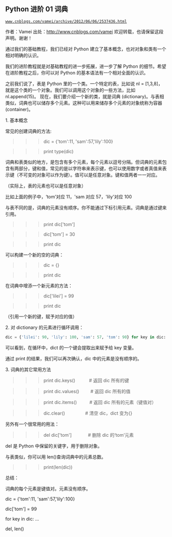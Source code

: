 ## Python 进阶 01 词典

[`www.cnblogs.com/vamei/archive/2012/06/06/2537436.html`](http://www.cnblogs.com/vamei/archive/2012/06/06/2537436.html)

作者：Vamei 出处：http://www.cnblogs.com/vamei 欢迎转载，也请保留这段声明。谢谢！

通过我们的基础教程，我们已经对 Python 建立了基本概念，也对对象和类有一个相对明确的认识。

我们的进阶教程就是对基础教程的进一步拓展，进一步了解 Python 的细节。希望在进阶教程之后，你可以对 Python 的基本语法有一个相对全面的认识。

之前我们说了，表是 Python 里的一个类。一个特定的表，比如说 nl = [1,3,8]，就是这个类的一个对象。我们可以调用这个对象的一些方法，比如 nl.append(15)。
现在，我们要介绍一个新的类，就是词典 (dictionary)。与表相类似，词典也可以储存多个元素。这种可以用来储存多个元素的对象统称为容器(container)。

1\. 基本概念 

常见的创建词典的方法:

>>>dic = {'tom':11, 'sam':57,'lily':100} 

>>>print type(dic) 

词典和表类似的地方，是包含有多个元素，每个元素以逗号分隔。但词典的元素包含有两部分，键和值，常见的是以字符串来表示键，也可以使用数字或者真值来表示键（不可变的对象可以作为键）。值可以是任意对象。键和值两者一一对应。 

（实际上，表的元素也可以是任意对象） 

比如上面的例子中，‘tom’对应 11，'sam 对应 57，'lily'对应 100 

与表不同的是，词典的元素没有顺序。你不能通过下标引用元素。词典是通过键来引用。 

>>>print dic['tom'] 

>>>dic['tom'] = 30 

>>>print dic 

可以构建一个新的空的词典： 

>>>dic = {} 

>>>print dic 

在词典中增添一个新元素的方法： 

>>>dic['lilei'] = 99 

>>>print dic 

（引用一个新的键，赋予对应的值） 

2\. 对 dictionary 的元素进行循环调用： 

```py
dic = {'lilei': 90, 'lily': 100, 'sam': 57, 'tom': 90} for key in dic: print dic[key]

```

可以看到，在循环中，dict 的一个键会提取出来赋予给 key 变量。

通过 print 的结果，我们可以再次确认，dic 中的元素是没有顺序的。

3\. 词典的其它常用方法

>>>print dic.keys()           # 返回 dic 所有的键

>>>print dic.values()         # 返回 dic 所有的值

>>>print dic.items()          # 返回 dic 所有的元素（键值对）

>>>dic.clear()                # 清空 dic，dict 变为{}

另外有一个很常用的用法：

>>>del dic['tom']             # 删除 dic 的‘tom’元素

del 是 Python 中保留的关键字，用于删除对象。

与表类似，你可以用 len()查询词典中的元素总数。

>>>print(len(dic))

总结：

词典的每个元素是键值对。元素没有顺序。

dic = {'tom':11, 'sam':57,'lily':100}

dic['tom'] = 99 

for key in dic: ... 

del, len()